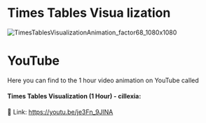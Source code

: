 # Times Tables Visua lization
![TimesTablesVisualizationAnimation_factor68_1080x1080](https://user-images.githubusercontent.com/92103579/159069916-e72194f2-341f-4974-acf8-02367147081f.png)
# YouTube
Here you can find to the 1 hour video animation on YouTube called
#### Times Tables Visualization (1 Hour) - cillexia:
🔗 Link: https://youtu.be/je3Fn_9JlNA
